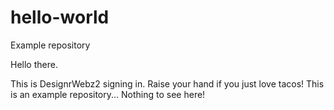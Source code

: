 # hello-world
Example repository

Hello there.

This is DesignrWebz2 signing in. Raise your hand if you just love tacos! This is an example repository... Nothing to see here!
